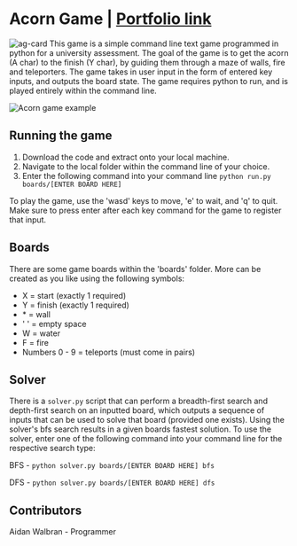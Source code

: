 # Acorn Game | [Portfolio link](https://newaffless.github.io/pages/acorn-game.html)
![ag-card](https://user-images.githubusercontent.com/75866732/164215388-86a2fdc0-ab30-4af4-af32-5efa3c587f0e.png)
This game is a simple command line text game programmed in python for a university assessment. The goal of the game is to get the acorn (A char) to the finish (Y char), by guiding them through a maze of walls, fire and teleporters. The game takes in user input in the form of entered key inputs, and outputs the board state. The game requires python to run, and is played entirely within the command line.

![Acorn game example](https://user-images.githubusercontent.com/75866732/161225599-537c10ef-e1c8-4ecf-9bf9-14527e0f32ba.JPG)

## Running the game
1. Download the code and extract onto your local machine.
2. Navigate to the local folder within the command line of your choice.
3. Enter the following command into your command line ```python run.py boards/[ENTER BOARD HERE]```

To play the game, use the 'wasd' keys to move, 'e' to wait, and 'q' to quit. Make sure to press enter after each key command for the game to register that input.


## Boards
There are some game boards within the 'boards' folder. More can be created as you like using the following symbols:
- X = start (exactly 1 required)
- Y = finish (exactly 1 required)
- \* = wall
- ' ' = empty space
- W = water
- F = fire
- Numbers 0 - 9 = teleports (must come in pairs)


## Solver
There is a ```solver.py``` script that can perform a breadth-first search and depth-first search on an inputted board, which outputs a sequence of inputs that can be used to solve that board (provided one exists). Using the solver's bfs search results in a given boards fastest solution.
To use the solver, enter one of the following command into your command line for the respective search type:

BFS - ```python solver.py boards/[ENTER BOARD HERE] bfs```

DFS - ```python solver.py boards/[ENTER BOARD HERE] dfs```


## Contributors
Aidan Walbran - Programmer
